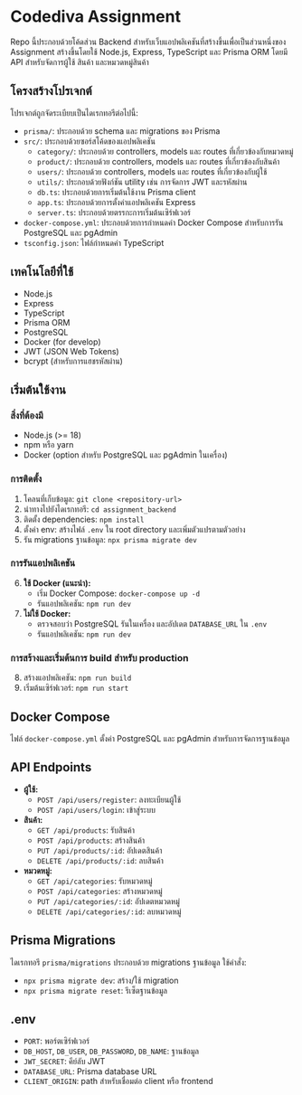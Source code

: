 # Codediva Assignment

Repo นี้ประกอบด้วยโค้ดส่วน Backend สำหรับเว็บแอปพลิเคชันที่สร้างขึ้นเพื่อเป็นส่วนหนึ่งของ Assignment สร้างขึ้นโดยใช้ Node.js, Express, TypeScript และ Prisma ORM โดยมี API สำหรับจัดการผู้ใช้ สินค้า และหมวดหมู่สินค้า

## โครงสร้างโปรเจกต์

โปรเจกต์ถูกจัดระเบียบเป็นไดเรกทอรีต่อไปนี้:

- `prisma/`: ประกอบด้วย schema และ migrations ของ Prisma
- `src/`: ประกอบด้วยซอร์สโค้ดของแอปพลิเคชัน
  - `category/`: ประกอบด้วย controllers, models และ routes ที่เกี่ยวข้องกับหมวดหมู่
  - `product/`: ประกอบด้วย controllers, models และ routes ที่เกี่ยวข้องกับสินค้า
  - `users/`: ประกอบด้วย controllers, models และ routes ที่เกี่ยวข้องกับผู้ใช้
  - `utils/`: ประกอบด้วยฟังก์ชัน utility เช่น การจัดการ JWT และรหัสผ่าน
  - `db.ts`: ประกอบด้วยการเริ่มต้นใช้งาน Prisma client
  - `app.ts`: ประกอบด้วยการตั้งค่าแอปพลิเคชัน Express
  - `server.ts`: ประกอบด้วยตรรกะการเริ่มต้นเซิร์ฟเวอร์
- `docker-compose.yml`: ประกอบด้วยการกำหนดค่า Docker Compose สำหรับการรัน PostgreSQL และ pgAdmin
- `tsconfig.json`: ไฟล์กำหนดค่า TypeScript

## เทคโนโลยีที่ใช้

- Node.js
- Express
- TypeScript
- Prisma ORM
- PostgreSQL
- Docker (for develop)
- JWT (JSON Web Tokens)
- bcrypt (สำหรับการแฮชรหัสผ่าน)

## เริ่มต้นใช้งาน

### สิ่งที่ต้องมี

- Node.js (>= 18)
- npm หรือ yarn
- Docker (option สำหรับ PostgreSQL และ pgAdmin ในเครื่อง)

### การติดตั้ง

1.  โคลนที่เก็บข้อมูล: `git clone <repository-url>`
2.  นำทางไปยังไดเรกทอรี: `cd assignment_backend`
3.  ติดตั้ง dependencies: `npm install`
4.  ตั้งค่า env: สร้างไฟล์ `.env` ใน root directory และเพิ่มตัวแปรตามตัวอย่าง
5.  รัน migrations ฐานข้อมูล: `npx prisma migrate dev`

### การรันแอปพลิเคชัน

6.  **ใช้ Docker (แนะนำ):**
    - เริ่ม Docker Compose: `docker-compose up -d`
    - รันแอปพลิเคชัน: `npm run dev`
7.  **ไม่ใช้ Docker:**
    - ตรวจสอบว่า PostgreSQL รันในเครื่อง และอัปเดต `DATABASE_URL` ใน `.env`
    - รันแอปพลิเคชัน: `npm run dev`

### การสร้างและเริ่มต้นการ build สำหรับ production

8.  สร้างแอปพลิเคชัน: `npm run build`
9.  เริ่มต้นเซิร์ฟเวอร์: `npm run start`

## Docker Compose

ไฟล์ `docker-compose.yml` ตั้งค่า PostgreSQL และ pgAdmin สำหรับการจัดการฐานข้อมูล

## API Endpoints

- **ผู้ใช้:**
  - `POST /api/users/register`: ลงทะเบียนผู้ใช้
  - `POST /api/users/login`: เข้าสู่ระบบ
- **สินค้า:**
  - `GET /api/products`: รับสินค้า
  - `POST /api/products`: สร้างสินค้า
  - `PUT /api/products/:id`: อัปเดตสินค้า
  - `DELETE /api/products/:id`: ลบสินค้า
- **หมวดหมู่:**
  - `GET /api/categories`: รับหมวดหมู่
  - `POST /api/categories`: สร้างหมวดหมู่
  - `PUT /api/categories/:id`: อัปเดตหมวดหมู่
  - `DELETE /api/categories/:id`: ลบหมวดหมู่

## Prisma Migrations

ไดเรกทอรี `prisma/migrations` ประกอบด้วย migrations ฐานข้อมูล ใช้คำสั่ง:

- `npx prisma migrate dev`: สร้าง/ใช้ migration
- `npx prisma migrate reset`: รีเซ็ตฐานข้อมูล

## .env

- `PORT`: พอร์ตเซิร์ฟเวอร์
- `DB_HOST`, `DB_USER`, `DB_PASSWORD`, `DB_NAME`: ฐานข้อมูล
- `JWT_SECRET`: คีย์ลับ JWT
- `DATABASE_URL`: Prisma database URL
- `CLIENT_ORIGIN`: path สำหรับเชื่อมต่อ client หรือ frontend

